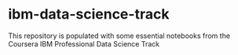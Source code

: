 # ibm-data-science-track
This repository is populated with some essential notebooks from the Coursera IBM Professional Data Science Track
